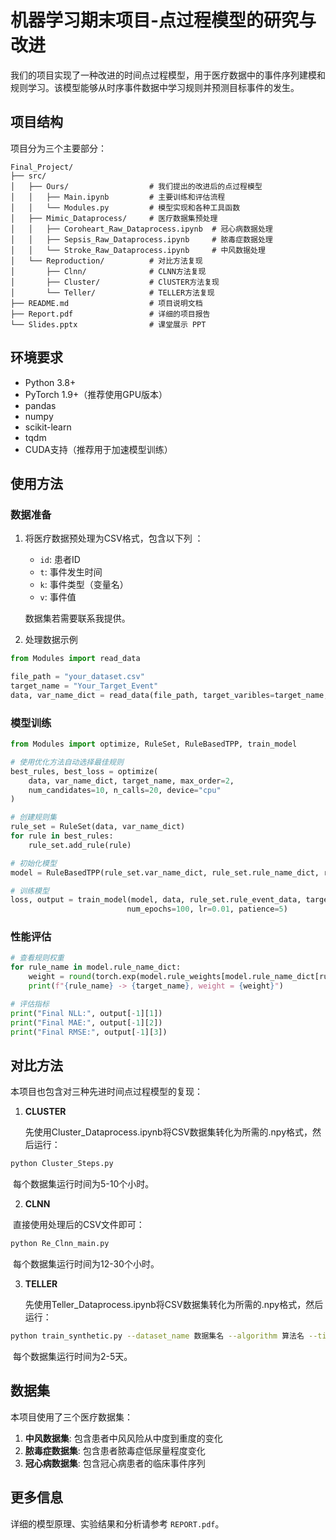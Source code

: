 # 机器学习期末项目-点过程模型的研究与改进

我们的项目实现了一种改进的时间点过程模型，用于医疗数据中的事件序列建模和规则学习。该模型能够从时序事件数据中学习规则并预测目标事件的发生。

## 项目结构

项目分为三个主要部分：

```
Final_Project/
├── src/
│   ├── Ours/                  # 我们提出的改进后的点过程模型
│   │   ├── Main.ipynb         # 主要训练和评估流程
│   │   └── Modules.py         # 模型实现和各种工具函数
│   ├── Mimic_Dataprocess/     # 医疗数据集预处理
│   │   ├── Coroheart_Raw_Dataprocess.ipynb  # 冠心病数据处理
│   │   ├── Sepsis_Raw_Dataprocess.ipynb     # 脓毒症数据处理
│   │   └── Stroke_Raw_Dataprocess.ipynb     # 中风数据处理
│   └── Reproduction/          # 对比方法复现
│       ├── Clnn/              # CLNN方法复现
│       ├── Cluster/           # ClUSTER方法复现
│       └── Teller/            # TELLER方法复现
├── README.md                  # 项目说明文档
├── Report.pdf                 # 详细的项目报告
└── Slides.pptx   			   # 课堂展示 PPT
```

## 环境要求

- Python 3.8+
- PyTorch 1.9+（推荐使用GPU版本）
- pandas
- numpy
- scikit-learn
- tqdm
- CUDA支持（推荐用于加速模型训练）

## 使用方法

### 数据准备

1. 将医疗数据预处理为CSV格式，包含以下列 ：
   - `id`: 患者ID
   - `t`: 事件发生时间
   - `k`: 事件类型（变量名）
   - `v`: 事件值

   数据集若需要联系我提供。
   
2. 处理数据示例
```python
from Modules import read_data

file_path = "your_dataset.csv"
target_name = "Your_Target_Event"
data, var_name_dict = read_data(file_path, target_varibles=target_name, outliers=0.0)
```

### 模型训练

```python
from Modules import optimize, RuleSet, RuleBasedTPP, train_model

# 使用优化方法自动选择最佳规则
best_rules, best_loss = optimize(
    data, var_name_dict, target_name, max_order=2, 
    num_candidates=10, n_calls=20, device="cpu"
)

# 创建规则集
rule_set = RuleSet(data, var_name_dict)
for rule in best_rules:
    rule_set.add_rule(rule)

# 初始化模型
model = RuleBasedTPP(rule_set.var_name_dict, rule_set.rule_name_dict, rule_set.rule_var_ids, device="cpu")

# 训练模型
loss, output = train_model(model, data, rule_set.rule_event_data, target_name, device="cpu", 
                          num_epochs=100, lr=0.01, patience=5)
```

### 性能评估

```python
# 查看规则权重
for rule_name in model.rule_name_dict:
    weight = round(torch.exp(model.rule_weights[model.rule_name_dict[rule_name]]).item(), 4)
    print(f"{rule_name} -> {target_name}, weight = {weight}")

# 评估指标
print("Final NLL:", output[-1][1])
print("Final MAE:", output[-1][2])
print("Final RMSE:", output[-1][3])
```

## 对比方法

本项目也包含对三种先进时间点过程模型的复现：

1. **CLUSTER**

   先使用Cluster_Dataprocess.ipynb将CSV数据集转化为所需的.npy格式，然后运行：

```bash
python Cluster_Steps.py
```

​	每个数据集运行时间为5-10个小时。

2. **CLNN**

​	直接使用处理后的CSV文件即可：

```bash
python Re_Clnn_main.py
```

​	每个数据集运行时间为12-30个小时。

3. **TELLER**

   先使用Teller_Dataprocess.ipynb将CSV数据集转化为所需的.npy格式，然后运行：

```bash
python train_synthetic.py --dataset_name 数据集名 --algorithm 算法名 --time_limit 时间限制
```

​	每个数据集运行时间为2-5天。

## 数据集

本项目使用了三个医疗数据集：

1. **中风数据集**: 包含患者中风风险从中度到重度的变化
2. **脓毒症数据集**: 包含患者脓毒症低尿量程度变化
3. **冠心病数据集**: 包含冠心病患者的临床事件序列

## 更多信息

详细的模型原理、实验结果和分析请参考 `REPORT.pdf`。